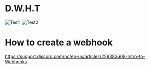 # D.W.H.T

![Test1](https://badgen.net/github/checks/node-formidable/node-formidable)
![Test2](https://badgen.net/github/commits/micromatch/micromatch)

# How to create a webhook

https://support.discord.com/hc/en-us/articles/228383668-Intro-to-Webhooks
